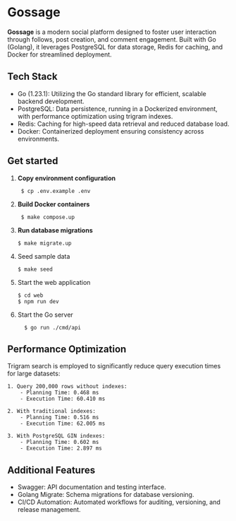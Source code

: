# Gossage

**Gossage** is a modern social platform designed to foster user interaction through follows, post creation, and comment
engagement. Built with Go (Golang), it leverages PostgreSQL for data storage, Redis for caching, and Docker for
streamlined deployment.

## Tech Stack

- Go (1.23.1): Utilizing the Go standard library for efficient, scalable backend development.
- PostgreSQL: Data persistence, running in a Dockerized environment, with performance optimization using trigram
  indexes.
- Redis: Caching for high-speed data retrieval and reduced database load.
- Docker: Containerized deployment ensuring consistency across environments.

## Get started

1. **Copy environment configuration**

        $ cp .env.example .env

2. **Build Docker containers**

        $ make compose.up

3. **Run database migrations**

       $ make migrate.up

4. Seed sample data

       $ make seed

5. Start the web application

       $ cd web
       $ npm run dev

6. Start the Go server

         $ go run ./cmd/api

## Performance Optimization

Trigram search is employed to significantly reduce query execution times for large datasets:

```
1. Query 200,000 rows without indexes:
    - Planning Time: 0.468 ms
    - Execution Time: 60.410 ms

2. With traditional indexes:
    - Planning Time: 0.516 ms
    - Execution Time: 62.005 ms

3. With PostgreSQL GIN indexes:
    - Planning Time: 0.602 ms
    - Execution Time: 2.897 ms
```

## Additional Features

- Swagger: API documentation and testing interface.
- Golang Migrate: Schema migrations for database versioning.
- CI/CD Automation: Automated workflows for auditing, versioning, and release management.